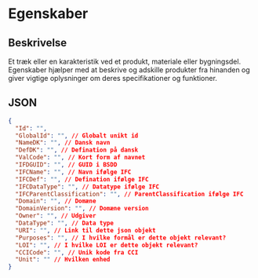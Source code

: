 # Egenskaber

## Beskrivelse

Et træk eller en karakteristik ved et produkt, materiale eller bygningsdel. Egenskaber hjælper med at beskrive og adskille produkter fra hinanden og giver vigtige oplysninger om deres specifikationer og funktioner.

## JSON

```json
{
  "Id": "",
  "GlobalId": "", // Globalt unikt id
  "NameDK": "", // Dansk navn
  "DefDK": "", // Defination på dansk
  "ValCode": "", // Kort form af navnet
  "IFDGUID": "", // GUID i BSDD
  "IFCName": "", // Navn ifølge IFC
  "IFCDef": "", // Defination ifølge IFC
  "IFCDataType": "", // Datatype ifølge IFC
  "IFCParentClassification": "", // ParentClassification ifølge IFC
  "Domain": "", // Domæne
  "DomainVersion": "", // Domæne version
  "Owner": "", // Udgiver
  "DataType": "", // Data type
  "URI": "", // Link til dette json objekt
  "Purposes": "", // I hvilke formål er dette objekt relevant?
  "LOI": "", // I hvilke LOI er dette objekt relevant?
  "CCICode": "", // Unik kode fra CCI
  "Unit": "" // Hvilken enhed
}
```
